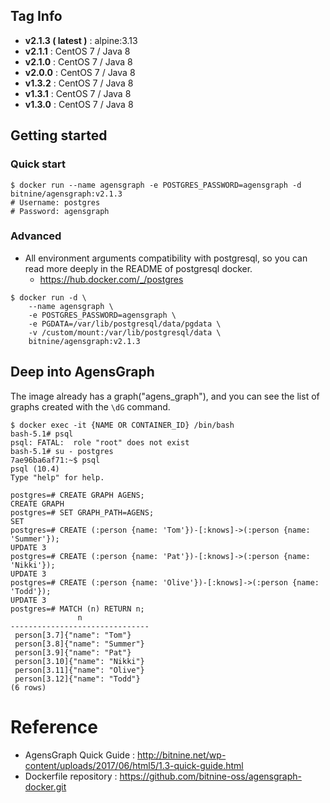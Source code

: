 ## Tag Info

* **v2.1.3 ( latest )** : alpine:3.13
* **v2.1.1** : CentOS 7 / Java 8
* **v2.1.0** : CentOS 7 / Java 8
* **v2.0.0** : CentOS 7 / Java 8
* **v1.3.2** : CentOS 7 / Java 8
* **v1.3.1** : CentOS 7 / Java 8
* **v1.3.0** : CentOS 7 / Java 8



## Getting started

### Quick start

```shell
$ docker run --name agensgraph -e POSTGRES_PASSWORD=agensgraph -d bitnine/agensgraph:v2.1.3
# Username: postgres
# Password: agensgraph
```



### Advanced

- All environment arguments compatibility with postgresql, so you can read more deeply in the README of postgresql docker.
    - https://hub.docker.com/_/postgres

```shell
$ docker run -d \
    --name agensgraph \
    -e POSTGRES_PASSWORD=agensgraph \
    -e PGDATA=/var/lib/postgresql/data/pgdata \
    -v /custom/mount:/var/lib/postgresql/data \
    bitnine/agensgraph:v2.1.3
```



## Deep into AgensGraph

The image already has a graph("agens_graph"), and you can see the list of graphs created with the `\dG` command.

```shell
$ docker exec -it {NAME OR CONTAINER_ID} /bin/bash
bash-5.1# psql
psql: FATAL:  role "root" does not exist
bash-5.1# su - postgres
7ae96ba6af71:~$ psql
psql (10.4)
Type "help" for help.

postgres=# CREATE GRAPH AGENS;
CREATE GRAPH
postgres=# SET GRAPH_PATH=AGENS;
SET
postgres=# CREATE (:person {name: 'Tom'})-[:knows]->(:person {name: 'Summer'});
UPDATE 3
postgres=# CREATE (:person {name: 'Pat'})-[:knows]->(:person {name: 'Nikki'});
UPDATE 3
postgres=# CREATE (:person {name: 'Olive'})-[:knows]->(:person {name: 'Todd'});
UPDATE 3
postgres=# MATCH (n) RETURN n;
               n               
-------------------------------
 person[3.7]{"name": "Tom"}
 person[3.8]{"name": "Summer"}
 person[3.9]{"name": "Pat"}
 person[3.10]{"name": "Nikki"}
 person[3.11]{"name": "Olive"}
 person[3.12]{"name": "Todd"}
(6 rows)
```



# Reference
* AgensGraph Quick Guide : http://bitnine.net/wp-content/uploads/2017/06/html5/1.3-quick-guide.html
* Dockerfile repository : https://github.com/bitnine-oss/agensgraph-docker.git

